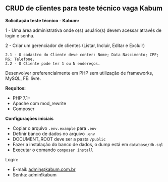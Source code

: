 ## CRUD de clientes para teste técnico vaga Kabum

**Solicitação teste técnico - Kabum:**

1 - Uma área administrativa onde o(s) usuário(s) devem acessar através de login e senha.

2 - Criar um gerenciador de clientes (Listar, Incluir, Editar e Excluir)

    2.1 - O cadastro do Cliente deve conter: Nome; Data Nascimento; CPF; RG; Telefone.
    2.2 - O Cliente pode ter 1 ou N endereços.

Desenvolver preferencialmente em PHP sem utilização de frameworks, MySQL, FE: livre.  

**Requitos:**
- PHP 7.1+
- Apache com mod_rewrite
- Composer

**Configurações iniciais**
- Copiar o arquivo ```.env.example``` para ```.env```
- Definir banco de dados no arquivo ```.env```
- DOCUMENT_ROOT deve ser a pasta ```/public```
- Fazer a instalação do banco de dados, o dump está em ```database/db.sql```
- Executar o comando ```composer install```

Login:
- E-mail: admin@kabum.com.br
- Senha: admin!kabum
